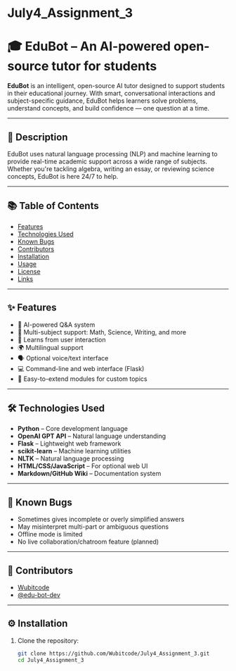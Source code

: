 # July4_Assignment_3
# 🎓 EduBot – An AI-powered open-source tutor for students

**EduBot** is an intelligent, open-source AI tutor designed to support students in their educational journey. With smart, conversational interactions and subject-specific guidance, EduBot helps learners solve problems, understand concepts, and build confidence — one question at a time.

---

## 📌 Description

EduBot uses natural language processing (NLP) and machine learning to provide real-time academic support across a wide range of subjects. Whether you're tackling algebra, writing an essay, or reviewing science concepts, EduBot is here 24/7 to help.

---

## 📚 Table of Contents

- [Features](#features)
- [Technologies Used](#technologies-used)
- [Known Bugs](#known-bugs)
- [Contributors](#contributors)
- [Installation](#installation)
- [Usage](#usage)
- [License](#license)
- [Links](#links)

---

## ✨ Features

- 🤖 AI-powered Q&A system
- 📘 Multi-subject support: Math, Science, Writing, and more
- 🧠 Learns from user interaction
- 🌍 Multilingual support
- 🗣️ Optional voice/text interface
- 💻 Command-line and web interface (Flask)
- 🔌 Easy-to-extend modules for custom topics

---

## 🛠 Technologies Used

- **Python** – Core development language  
- **OpenAI GPT API** – Natural language understanding  
- **Flask** – Lightweight web framework  
- **scikit-learn** – Machine learning utilities  
- **NLTK** – Natural language processing  
- **HTML/CSS/JavaScript** – For optional web UI  
- **Markdown/GitHub Wiki** – Documentation system  

---

## 🐞 Known Bugs

- Sometimes gives incomplete or overly simplified answers  
- May misinterpret multi-part or ambiguous questions  
- Offline mode is limited  
- No live collaboration/chatroom feature (planned)  

---

## 👥 Contributors

- [Wubitcode](https://github.com/Wubitcode)  
- [@edu-bot-dev](https://github.com/edu-bot-dev)

---

## ⚙️ Installation

1. Clone the repository:
   ```bash
   git clone https://github.com/Wubitcode/July4_Assignment_3.git
   cd July4_Assignment_3

